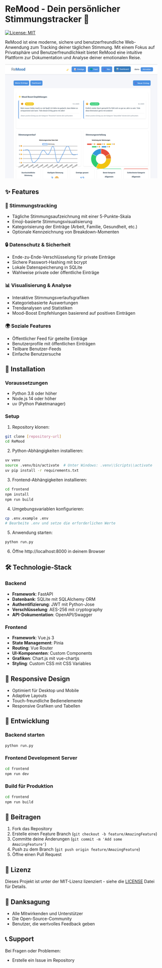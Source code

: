 # ReMood - Dein persönlicher Stimmungstracker 🌈

[![License: MIT](https://img.shields.io/badge/License-MIT-yellow.svg)](https://opensource.org/licenses/MIT)

ReMood ist eine moderne, sichere und benutzerfreundliche Web-Anwendung zum Tracking deiner täglichen Stimmung. Mit einem Fokus auf Privatsphäre und Benutzerfreundlichkeit bietet ReMood eine intuitive Plattform zur Dokumentation und Analyse deiner emotionalen Reise.

![ReMood Screenshot](.github/assets/Screenshot.png)

## ✨ Features

### 📝 Stimmungstracking

- Tägliche Stimmungsaufzeichnung mit einer 5-Punkte-Skala
- Emoji-basierte Stimmungsvisualisierung
- Kategorisierung der Einträge (Arbeit, Familie, Gesundheit, etc.)
- Optionale Kennzeichnung von Breakdown-Momenten

### 🔒 Datenschutz & Sicherheit

- Ende-zu-Ende-Verschlüsselung für private Einträge
- Sichere Passwort-Hashing mit bcrypt
- Lokale Datenspeicherung in SQLite
- Wahlweise private oder öffentliche Einträge

### 📊 Visualisierung & Analyse

- Interaktive Stimmungsverlaufsgrafiken
- Kategoriebasierte Auswertungen
- Trendanalysen und Statistiken
- Mood-Boost Empfehlungen basierend auf positiven Einträgen

### 🌍 Soziale Features

- Öffentlicher Feed für geteilte Einträge
- Benutzerprofile mit öffentlichen Einträgen
- Teilbare Benutzer-Feeds
- Einfache Benutzersuche

## 🚀 Installation

### Voraussetzungen

- Python 3.8 oder höher
- Node.js 14 oder höher
- uv (Python Paketmanager)

### Setup

1. Repository klonen:

```bash
git clone [repository-url]
cd ReMood
```

2. Python-Abhängigkeiten installieren:

```bash
uv venv
source .venv/bin/activate  # Unter Windows: .venv\\Scripts\\activate
uv pip install -r requirements.txt
```

3. Frontend-Abhängigkeiten installieren:

```bash
cd frontend
npm install
npm run build
```

4. Umgebungsvariablen konfigurieren:

```bash
cp .env.example .env
# Bearbeite .env und setze die erforderlichen Werte
```

5. Anwendung starten:

```bash
python run.py
```

6. Öffne http://localhost:8000 in deinem Browser

## 🛠 Technologie-Stack

### Backend

- **Framework**: FastAPI
- **Datenbank**: SQLite mit SQLAlchemy ORM
- **Authentifizierung**: JWT mit Python-Jose
- **Verschlüsselung**: AES-256 mit cryptography
- **API-Dokumentation**: OpenAPI/Swagger

### Frontend

- **Framework**: Vue.js 3
- **State Management**: Pinia
- **Routing**: Vue Router
- **UI-Komponenten**: Custom Components
- **Grafiken**: Chart.js mit vue-chartjs
- **Styling**: Custom CSS mit CSS Variables

## 📱 Responsive Design

- Optimiert für Desktop und Mobile
- Adaptive Layouts
- Touch-freundliche Bedienelemente
- Responsive Grafiken und Tabellen

## 🔧 Entwicklung

### Backend starten

```bash
python run.py
```

### Frontend Development Server

```bash
cd frontend
npm run dev
```

### Build für Produktion

```bash
cd frontend
npm run build
```

## 🤝 Beitragen

1. Fork das Repository
2. Erstelle einen Feature Branch (`git checkout -b feature/AmazingFeature`)
3. Committe deine Änderungen (`git commit -m 'Add some AmazingFeature'`)
4. Push zu dem Branch (`git push origin feature/AmazingFeature`)
5. Öffne einen Pull Request

## 📄 Lizenz

Dieses Projekt ist unter der MIT-Lizenz lizenziert - siehe die [LICENSE](LICENSE) Datei für Details.

## 🙏 Danksagung

- Alle Mitwirkenden und Unterstützer
- Die Open-Source-Community
- Benutzer, die wertvolles Feedback geben

## 📞 Support

Bei Fragen oder Problemen:

- Erstelle ein Issue im Repository
